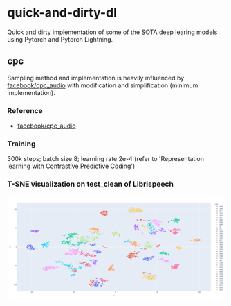 # quick-and-dirty-dl
Quick and dirty implementation of some of the SOTA deep learing models using Pytorch and Pytorch Lightning.


## cpc
Sampling method and implementation is heavily influenced by [facebook/cpc_audio](https://github.com/facebookresearch/CPC_audio) with modification and simplification (minimum implementation).

### Reference
- [facebook/cpc_audio](https://github.com/facebookresearch/CPC_audio)

### Training
300k steps; batch size 8; learning rate 2e-4 (refer to 'Representation learning with Contrastive Predictive Coding') 

### T-SNE visualization on test_clean of Librispeech
![image](./img/cpc_librispeech_test_clean-300000-steps.png)

